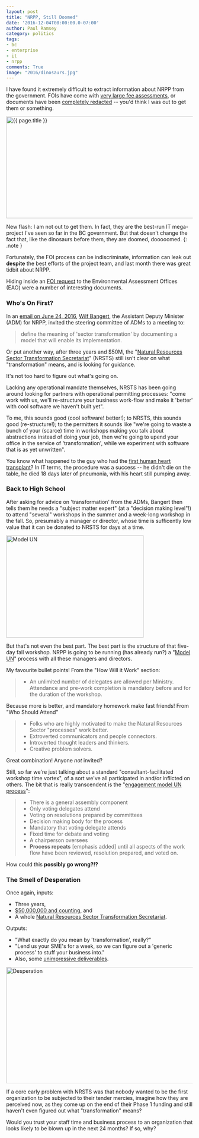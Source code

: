 ```yaml
---
layout: post
title: "NRPP, Still Doomed"
date: '2016-12-04T08:00:00.0-07:00'
author: Paul Ramsey
category: politics
tags:
- bc
- enterprise
- it
- nrpp
comments: True
image: "2016/dinosaurs.jpg"
---
```


I have found it extremely difficult to extract information about NRPP from the government. FOIs have come with [very large fee assessments](/2014/11/my-tax-dollars-at-work.html), or documents have been [completely redacted](/2014/11/my-tax-dollars-at-work.html) -- you'd think I was out to get them or something.

<img src="{{ site.images }}{{ page.image }}" alt='{{ page.title }}' width='676' height='274' />

New flash: I am not out to get them. In fact, they are the best-run IT mega-project I've seen so far in the BC government. But that doesn't change the fact that, like the dinosaurs before them, they are doomed, dooooomed.
{: .note }

Fortunately, the FOI process can be indiscriminate, information can leak out **despite** the best efforts of the project team, and last month there was great tidbit about NRPP.

Hiding inside an [FOI request](http://www2.gov.bc.ca/enSearch/detail?id=26EE74C124B8476EA280E7A3C823A2D8&recorduid=EAO-2016-62612) to the Environmental Assessment Offices (EAO) were a number of interesting documents.

### Who's On First?

In an [email on June 24, 2016](http://docs.openinfo.gov.bc.ca/Response_Package_EAO-2016-62612.pdf#page=33), [Wilf Bangert](http://dir.gov.bc.ca/gtds.cgi?esearch=&updateRequest=&view=detailed&sortBy=name&for=people&attribute=display+name&matchMethod=is&searchString=Wilf+Bangert&objectId=148433), the Assistant Deputy Minister (ADM) for NRPP, invited the steering committee of ADMs to a meeting to: 

> define the meaning of 'sector transformation' by documenting a model that will enable its implementation.

Or put another way, after three years and $50M, the "[Natural Resources Sector Transformation Secretariat](http://dir.gov.bc.ca/gtds.cgi?show=Branch&organizationCode=FLNR&organizationalUnitCode=NRSTS)" (NRSTS) still isn't clear on what "transformation" means, and is looking for guidance.

It's not too hard to figure out what's going on. 

Lacking any operational mandate themselves, NRSTS has been going around looking for partners with operational permitting processes: "come work with us, we'll re-structure your business work-flow and make it 'better' with  cool software we haven't built yet".

To me, this sounds good (cool software! better!); to NRSTS, this sounds good (re-structure!); to the permitters it sounds like "we're going to waste a bunch of your (scarce) time in workshops making you talk about abstractions instead of doing your job, then we're going to upend your office in the service of 'transformation', while we experiment with software that is as yet unwritten".

You know what happened to the guy who had the [first human heart transplant](http://www.history.com/this-day-in-history/first-human-heart-transplant)? In IT terms, the procedure was a success -- he didn't die on the table, he died 18 days later of pneumonia, with his heart still pumping away.

### Back to High School

After asking for advice on 'transformation' from the ADMs, Bangert then tells them he needs a "subject matter expert" (at a "decision making level"!) to attend "several" workshops in the summer and a week-long workshop in the fall. So, presumably a manager or director, whose time is sufficently low value that it can be donated to NRSTS for days at a time.

<img src="{{ site.images }}2016/model-un.png" alt='Model UN' width='371' height='275' />

But that's not even the best part. The best part is the structure of that five-day fall workshop. NRPP is going to be running (has already run?) a "[Model UN](http://docs.openinfo.gov.bc.ca/Response_Package_EAO-2016-62612.pdf#page=35)" process with all these managers and directors.

My favourite bullet points! From the "How Will it Work" section:

> * An unlimited number of delegates are allowed per Ministry. Attendance and pre-work completion is mandatory before and for the duration of the workshop.

Because more is better, and mandatory homework make fast friends! From "Who Should Attend"

> * Folks who are highly motivated to make the Natural Resources Sector "processes" work better.
> * Extroverted communicators and people connectors.
> * Introverted thought leaders and thinkers.
> * Creative problem solvers.

Great combination! Anyone *not* invited?

Still, so far we're just talking about a standard "consultant-facilitated workshop time vortex", of a sort we've all participated in and/or inflicted on others. The bit that is really transcendent is the "[engagement model UN process](http://docs.openinfo.gov.bc.ca/Response_Package_EAO-2016-62612.pdf#page=44)":

> * There is a general assembly component
> * Only voting delegates attend
> * Voting on resolutions prepared by committees
> * Decision making body for the process
> * Mandatory that voting delegate attends
> * Fixed time for debate and voting
> * A chairperson oversees 
> * **Process repeats** [emphasis added] until all aspects of the work flow have been reviewed, resolution prepared, and voted on.

How could this **possibly go wrong?!?** 

### The Smell of Desperation

Once again, inputs:

* Three years, 
* [$50,000,000 and counting](/2016/11/nrpp-is-dead.html), and
* A whole [Natural Resources Sector Transformation Secretariat](http://dir.gov.bc.ca/gtds.cgi?show=Branch&organizationCode=FLNR&organizationalUnitCode=NRSTS).

Outputs:

* "What exactly do you mean by 'transformation', really?"
* "Lend us your SME's for a week, so we can figure out a 'generic process' to stuff your business into."
* Also, some [unimpressive deliverables](/2016/11/nrpp-is-dead.html).

<img src="{{ site.images }}2016/desperation.jpg" alt='Desperation' width='565' height='313' />

If a core early problem with NRSTS was that nobody wanted to be the first organization to be subjected to their tender mercies, imagine how they are perceived now, as they come up on the end of their Phase 1 funding and still haven't even figured out what "transformation" means?

Would you trust your staff time and business process to an organization that looks likely to be blown up in the next 24 months?  If so, why?



